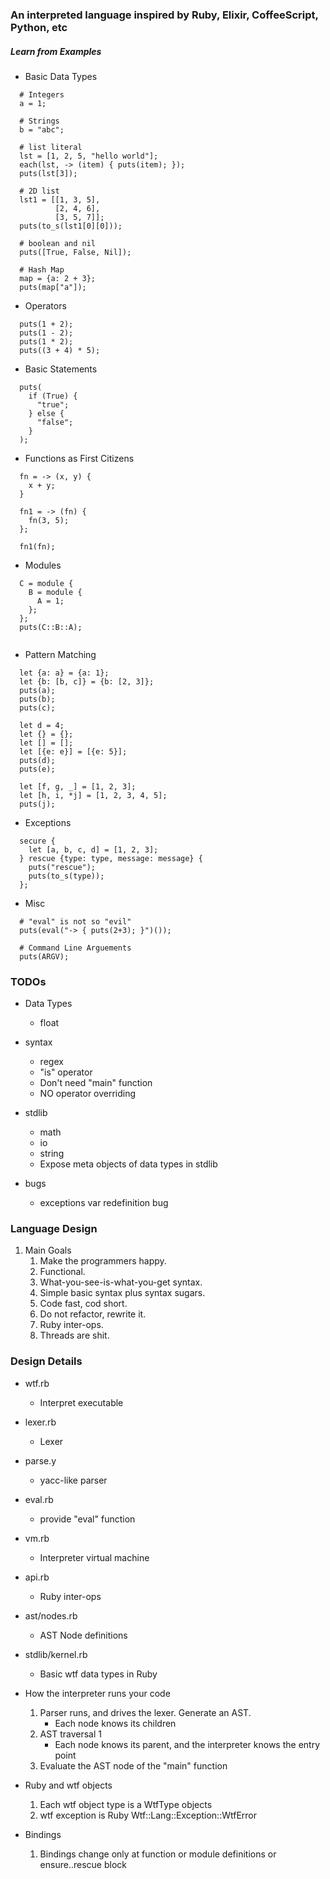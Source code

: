 ### An interpreted language inspired by Ruby, Elixir, CoffeeScript, Python, etc

##### Learn from Examples

- Basic Data Types

```
  # Integers
  a = 1;
  
  # Strings
  b = "abc";
  
  # list literal
  lst = [1, 2, 5, "hello world"];
  each(lst, -> (item) { puts(item); });
  puts(lst[3]);

  # 2D list
  lst1 = [[1, 3, 5],
          [2, 4, 6],
          [3, 5, 7]];
  puts(to_s(lst1[0][0]));

  # boolean and nil
  puts([True, False, Nil]);
  
  # Hash Map
  map = {a: 2 + 3};
  puts(map["a"]);
```

- Operators

```
  puts(1 + 2);
  puts(1 - 2);
  puts(1 * 2);
  puts((3 + 4) * 5);
```

- Basic Statements
```
  puts(
    if (True) {
      "true";
    } else {
      "false";
    }
  );
```

- Functions as First Citizens

```
  fn = -> (x, y) {
    x + y;
  }
  
  fn1 = -> (fn) {
    fn(3, 5);
  };
  
  fn1(fn);
```

- Modules

```
  C = module {
    B = module {
      A = 1;
    };
  };
  puts(C::B::A);
  
```

- Pattern Matching

```
  let {a: a} = {a: 1};
  let {b: [b, c]} = {b: [2, 3]};
  puts(a);
  puts(b);
  puts(c);

  let d = 4;
  let {} = {};
  let [] = [];
  let [{e: e}] = [{e: 5}];
  puts(d);
  puts(e);

  let [f, g, _] = [1, 2, 3];
  let [h, i, *j] = [1, 2, 3, 4, 5];
  puts(j);
```

- Exceptions
```
  secure {
    let [a, b, c, d] = [1, 2, 3];
  } rescue {type: type, message: message} {
    puts("rescue");
    puts(to_s(type));
  };
```

- Misc
```
  # "eval" is not so "evil"
  puts(eval("-> { puts(2+3); }")());
  
  # Command Line Arguements
  puts(ARGV);
```

### TODOs
- Data Types
  - float

- syntax
  - regex
  - "is" operator
  - Don't need "main" function
  - NO operator overriding

- stdlib
  - math
  - io
  - string
  - Expose meta objects of data types in stdlib
  
- bugs
  - exceptions var redefinition bug
  
### Language Design 

1. Main Goals
    1. Make the programmers happy.
    1. Functional.
    1. What-you-see-is-what-you-get syntax.
    1. Simple basic syntax plus syntax sugars.
    1. Code fast, cod short.
    1. Do not refactor, rewrite it.
    1. Ruby inter-ops.
    1. Threads are shit.
    
### Design Details

- wtf.rb
    - Interpret executable
    
- lexer.rb
    - Lexer
    
- parse.y
    - yacc-like parser
    
- eval.rb
    - provide "eval" function
 
- vm.rb
    - Interpreter virtual machine
    
- api.rb
    - Ruby inter-ops
    
- ast/nodes.rb
    - AST Node definitions 

- stdlib/kernel.rb
    - Basic wtf data types in Ruby
    
- How the interpreter runs your code
    1. Parser runs, and drives the lexer. Generate an AST.
        - Each node knows its children
    1. AST traversal 1
        - Each node knows its parent, and the interpreter knows the entry point
    1. Evaluate the AST node of the "main" function
    
- Ruby and wtf objects
    1. Each wtf object type is a WtfType objects
    1. wtf exception is Ruby Wtf::Lang::Exception::WtfError

- Bindings
    1. Bindings change only at function or module definitions or ensure..rescue block
